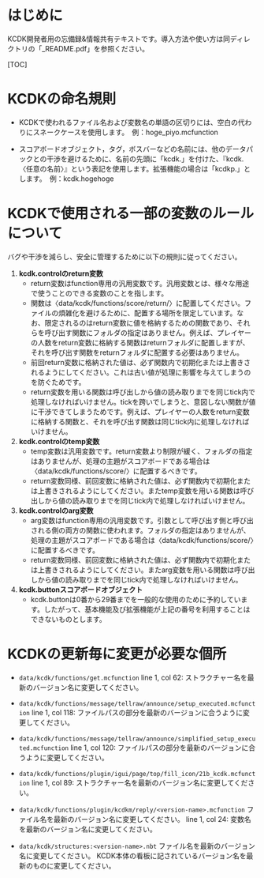 # はじめに

KCDK開発者用の忘備録&情報共有テキストです。導入方法や使い方は同ディレクトリの「_README.pdf」を参照ください。

[TOC]

# KCDKの命名規則

* KCDKで使われるファイル名および変数名の単語の区切りには、空白の代わりにスネークケースを使用します。　例：hoge_piyo.mcfunction

* スコアボードオブジェクト，タグ，ボスバーなどの名前には、他のデータパックとの干渉を避けるために、名前の先頭に「kcdk.」を付けた、『kcdk.〈任意の名前〉』という表記を使用します。拡張機能の場合は「kcdkp.」とします。　例：kcdk.hogehoge



# KCDKで使用される一部の変数のルールについて

バグや干渉を減らし、安全に管理するために以下の規則に従ってください。

1. **kcdk.controlのreturn変数**
   * return変数はfunction専用の汎用変数です。汎用変数とは、様々な用途で使うことのできる変数のことを指します。
   * 関数は〈data/kcdk/functions/score/return/〉に配置してください。ファイルの煩雑化を避けるために、配置する場所を限定しています。なお、限定されるのはreturn変数に値を格納するための関数であり、それらを呼び出す関数にフォルダの指定はありません。例えば、プレイヤーの人数をreturn変数に格納する関数はreturnフォルダに配置しますが、それを呼び出す関数をreturnフォルダに配置する必要はありません。
   * 前回return変数に格納された値は、必ず関数内で初期化または上書きされるようにしてください。これは古い値が処理に影響を与えてしまうのを防ぐためです。
   * return変数を用いる関数は呼び出しから値の読み取りまでを同じtick内で処理しなければいけません。tickを跨いでしまうと、意図しない関数が値に干渉できてしまうためです。例えば、プレイヤーの人数をreturn変数に格納する関数と、それを呼び出す関数は同じtick内に処理しなければいけません。
2. **kcdk.controlのtemp変数**
   * temp変数は汎用変数です。return変数より制限が緩く、フォルダの指定はありませんが、処理の主題がスコアボードである場合は〈data/kcdk/functions/score/〉に配置するべきです。
   * return変数同様、前回変数に格納された値は、必ず関数内で初期化または上書きされるようにしてください。またtemp変数を用いる関数は呼び出しから値の読み取りまでを同じtick内で処理しなければいけません。
3. **kcdk.controlのarg変数**
   * arg変数はfunction専用の汎用変数です。引数として呼び出す側と呼び出される側の両方の関数に使われます。フォルダの指定はありませんが、処理の主題がスコアボードである場合は〈data/kcdk/functions/score/〉に配置するべきです。
   * return変数同様、前回変数に格納された値は、必ず関数内で初期化または上書きされるようにしてください。またarg変数を用いる関数は呼び出しから値の読み取りまでを同じtick内で処理しなければいけません。
4. **kcdk.buttonスコアボードオブジェクト**
   * kcdk.buttonは0番から29番までを一般的な使用のために予約しています。したがって、基本機能及び拡張機能が上記の番号を利用することはできないものとします。



# KCDKの更新毎に変更が必要な個所

* `data/kcdk/functions/get.mcfunction`
  line 1, col 62: ストラクチャー名を最新のバージョン名に変更してください。

* `data/kcdk/functions/message/tellraw/announce/setup_executed.mcfunction`
  line 1, col 118: ファイルパスの部分を最新のバージョンに合うように変更してください。

* `data/kcdk/functions/message/tellraw/announce/simplified_setup_executed.mcfunction`
  line 1, col 120: ファイルパスの部分を最新のバージョンに合うように変更してください。

* `data/kcdk/functions/plugin/igui/page/top/fill_icon/21b_kcdk.mcfunction`
  line 1, col 89: ストラクチャー名を最新のバージョン名に変更してください。

* `data/kcdk/functions/plugin/kcdkm/reply/<version-name>.mcfunction`
  ファイル名を最新のバージョン名に変更してください。
  line 1, col 24: 変数名を最新のバージョン名に変更してください。

* `data/kcdk/structures:<version-name>.nbt`
ファイル名を最新のバージョン名に変更してください。
KCDK本体の看板に記されているバージョン名を最新のものに変更してください。

